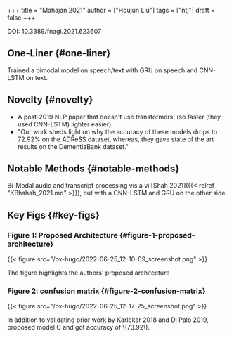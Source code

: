 +++
title = "Mahajan 2021"
author = ["Houjun Liu"]
tags = ["ntj"]
draft = false
+++

DOI: 10.3389/fnagi.2021.623607


## One-Liner {#one-liner}

Trained a bimodal model on speech/text with GRU on speech and CNN-LSTM on text.


## Novelty {#novelty}

-   A post-2019 NLP paper that doesn't use transformers! (so ~~faster~~ (they used CNN-LSTM) lighter easier)
-   "Our work sheds light on why the accuracy of these models drops to 72.92% on the ADReSS dataset, whereas, they gave state of the art results on the DementiaBank dataset."


## Notable Methods {#notable-methods}

Bi-Modal audio and transcript processing vis a vi [Shah 2021]({{< relref "KBhshah_2021.md" >}}), but with a CNN-LSTM and GRU on the other side.


## Key Figs {#key-figs}


### Figure 1: Proposed Architecture {#figure-1-proposed-architecture}

{{< figure src="/ox-hugo/2022-06-25_12-10-09_screenshot.png" >}}

The figure highlights the authors' proposed architecture


### Figure 2: confusion matrix {#figure-2-confusion-matrix}

{{< figure src="/ox-hugo/2022-06-25_12-17-25_screenshot.png" >}}

In addition to validating prior work by Karlekar 2018 and Di Palo 2019, proposed model C and got accuracy of \\(73.92\\).